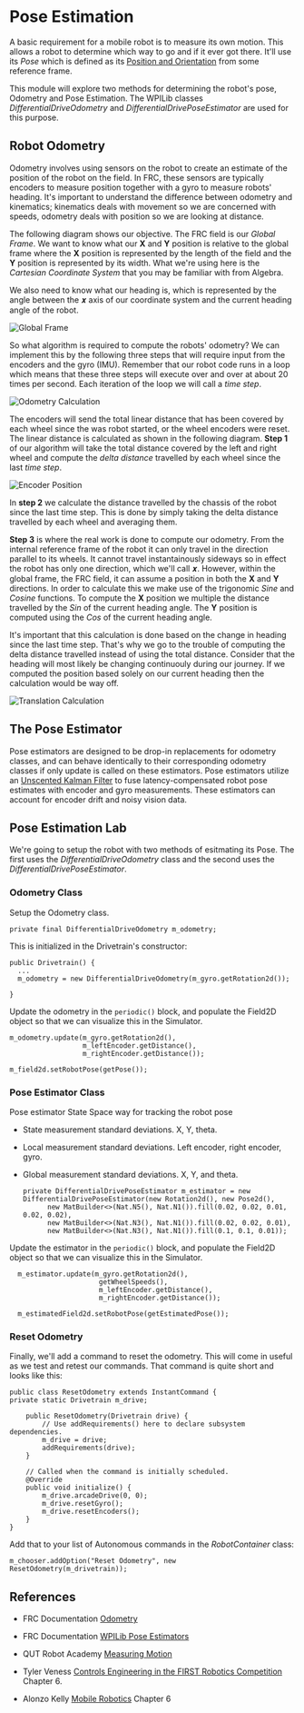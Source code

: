 # Pose Estimation
A basic requirement for a mobile robot is to measure its own motion. This allows a robot to determine which way to go and if it ever got there. It'll use its *Pose* which is defined as its [Position and Orientation](../Dynamics/geometry.md) from some reference frame. 

This module will explore two methods for determining the robot's pose, Odometry and Pose Estimation.  The WPILib classes *DifferentialDriveOdometry* and *DifferentialDrivePoseEstimator* are used for this purpose.

## Robot Odometry

Odometry involves using sensors on the robot to create an estimate of the position of the robot on the field. In FRC, these sensors are typically encoders to measure position together with a gyro to measure robots' heading. It's important to understand the difference between odometry and kinematics; kinematics deals with movement so we are concerned with speeds, odometry deals with position so we are looking at distance.  

The following diagram shows our objective.  The FRC field is our <i>Global Frame</i>.  We want to know what our **X** and **Y** position is relative to the global frame where the **X** position is represented by the length of the field and the **Y** position is represented by its width.  What we're using here is the <i>Cartesian Coordinate System</i> that you may be familiar with from Algebra.

We also need to know what our heading is, which is represented by the angle between the 𝒙 axis of our coordinate system and the current heading angle of the robot.

![Global Frame](../../images/FRCKinematics&Odometry/FRCKinematics&Odometry.009.jpeg)

So what algorithm is required to compute the robots' odometry?  We can implement this by the following three steps that will require input from the encoders and the gyro (IMU). Remember that our robot code runs in a loop which means that these three steps will execute over and over at about 20 times per second. Each iteration of the loop we will call a <i>time step</i>.

![Odometry Calculation](../../images/FRCKinematics&Odometry/FRCKinematics&Odometry.010.jpeg)

The encoders will send the total linear distance that has been covered by each wheel since the was robot started, or the wheel encoders were reset.  The linear distance is calculated as shown in the following diagram.  **Step 1** of our algorithm will take the total distance covered by the left and right wheel and compute the <i>delta distance</i> travelled by each wheel since the last <i>time step</i>.

![Encoder Position](../../images/FRCKinematics&Odometry/FRCKinematics&Odometry.011.jpeg)

In **step 2** we calculate the distance travelled by the chassis of the robot since the last time step.  This is done by simply taking the delta distance travelled by each wheel and averaging them.  

**Step 3** is where the real work is done to compute our odometry.  From the internal reference frame of the robot it can only travel in the direction parallel to its wheels.  It cannot travel instantainously sideways so in effect the robot has only one direction, which we'll call 𝒙.  However, within the global frame, the FRC field, it can assume a position in both the **X** and **Y** directions.  In order to calculate this we make use of the trigonomic <i>Sine</i> and <i>Cosine</i> functions.  To compute the **X** position we multiple the distance travelled by the <i>Sin</i> of the current heading angle.  The **Y** position is computed using the <i>Cos</i> of the current heading angle.

It's important that this calculation is done based on the change in heading since the last time step. That's why we go to the trouble of computing the delta distance travelled instead of using the total distance.  Consider that the heading will most likely be changing continuouly during our journey.  If we computed the position based solely on our current heading then the calculation would be way off.

![Translation Calculation](../../images/FRCKinematics&Odometry/FRCKinematics&Odometry.012.jpeg)

## The Pose Estimator
Pose estimators are designed to be drop-in replacements for odometry classes, and can behave identically to their corresponding odometry classes if only update is called on these estimators.  Pose estimators utilize an [Unscented Kalman Filter](kalmanFilters.md#UKF) to fuse latency-compensated robot pose estimates with encoder and gyro measurements. These estimators can account for encoder drift and noisy vision data. 

## <a name="lab"></a>Pose Estimation Lab
We're going to setup the robot with two methods of esitmating its Pose.  The first uses the *DifferentialDriveOdometry* class and the second uses the *DifferentialDrivePoseEstimator*.  

### Odometry Class
Setup the Odometry class.

    private final DifferentialDriveOdometry m_odometry;

This is initialized in the Drivetrain's constructor:

    public Drivetrain() {
      ...
      m_odometry = new DifferentialDriveOdometry(m_gyro.getRotation2d());
      
    }

Update the odometry in the `periodic()` block, and populate the Field2D object so that we can visualize this in the Simulator.

    m_odometry.update(m_gyro.getRotation2d(), 
                      m_leftEncoder.getDistance(), 
                      m_rightEncoder.getDistance());
               
    m_field2d.setRobotPose(getPose());    

### Pose Estimator Class
Pose estimator State Space way for tracking the robot pose
- State measurement standard deviations. X, Y, theta.
- Local measurement standard deviations. Left encoder, right encoder, gyro.
- Global measurement standard deviations. X, Y, and theta.

      private DifferentialDrivePoseEstimator m_estimator = new DifferentialDrivePoseEstimator(new Rotation2d(), new Pose2d(),
            new MatBuilder<>(Nat.N5(), Nat.N1()).fill(0.02, 0.02, 0.01, 0.02, 0.02), 
            new MatBuilder<>(Nat.N3(), Nat.N1()).fill(0.02, 0.02, 0.01), 
            new MatBuilder<>(Nat.N3(), Nat.N1()).fill(0.1, 0.1, 0.01)); 

Update the estimator in the `periodic()` block, and populate the Field2D object so that we can visualize this in the Simulator.

      m_estimator.update(m_gyro.getRotation2d(), 
                          getWheelSpeeds(), 
                          m_leftEncoder.getDistance(), 
                          m_rightEncoder.getDistance());

      m_estimatedField2d.setRobotPose(getEstimatedPose());

### Reset Odometry
Finally, we'll add a command to reset the odometry.  This will come in useful as we test and retest our commands.  That command is quite short and looks like this:

    public class ResetOdometry extends InstantCommand {
    private static Drivetrain m_drive;

        public ResetOdometry(Drivetrain drive) {
            // Use addRequirements() here to declare subsystem dependencies.
            m_drive = drive;
            addRequirements(drive);
        }

        // Called when the command is initially scheduled.
        @Override
        public void initialize() {
            m_drive.arcadeDrive(0, 0);
            m_drive.resetGyro();
            m_drive.resetEncoders();
        }
    }

Add that to your list of Autonomous commands in the *RobotContainer* class:

    m_chooser.addOption("Reset Odometry", new ResetOdometry(m_drivetrain));

## References
- FRC Documentation [Odometry](https://docs.wpilib.org/en/stable/docs/software/kinematics-and-odometry/differential-drive-odometry.html)

- FRC Documentation [WPILib Pose Estimators](https://docs.wpilib.org/en/stable/docs/software/advanced-controls/state-space/state-space-pose_state-estimators.html)

- QUT Robot Academy [Measuring Motion](https://robotacademy.net.au/masterclass/measuring-motion/)

- Tyler Veness [Controls Engineering in the
FIRST Robotics Competition](https://file.tavsys.net/control/controls-engineering-in-frc.pdf) Chapter 6.

- Alonzo Kelly [Mobile Robotics](https://www.cambridge.org/core/books/mobile-robotics/5BF238489F9BC337C0736432C87B3091) Chapter 6

